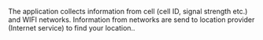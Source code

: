 The application collects information from cell (cell ID, signal strength etc.) and WIFI networks. Information from networks are send to location provider (Internet service) to find your location.. 
